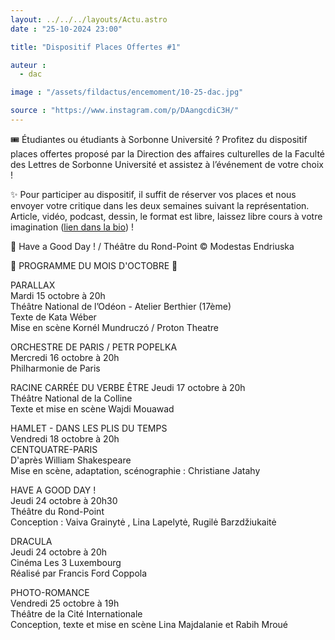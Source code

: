 ```yaml
---
layout: ../../../layouts/Actu.astro
date : "25-10-2024 23:00"

title: "Dispositif Places Offertes #1"

auteur :
  - dac

image : "/assets/fildactus/encemoment/10-25-dac.jpg"

source : "https://www.instagram.com/p/DAangcdiC3H/"
---
```


🎟 Étudiantes ou étudiants à Sorbonne Université ? Profitez du dispositif places offertes proposé par la Direction des affaires culturelles de la Faculté des Lettres de Sorbonne Université et assistez à l’événement de votre choix !

✨ Pour participer au dispositif, il suffit de réserver vos places et nous envoyer votre critique dans les deux semaines suivant la représentation. Article, vidéo, podcast, dessin, le format est libre, laissez libre cours à votre imagination ([lien dans la bio](https://activites.sorbonne-universite.fr/creneaux-activite?aid=168&resetfilters=1)) !

📸 Have a Good Day ! / Théâtre du Rond-Point © Modestas Endriuska

📆 PROGRAMME DU MOIS D'OCTOBRE 📆

PARALLAX  
Mardi 15 octobre à 20h  
Théâtre National de l’Odéon - Atelier Berthier (17ème)  
Texte de Kata Wéber  
Mise en scène Kornél Mundruczó / Proton Theatre

ORCHESTRE DE PARIS / PETR POPELKA  
Mercredi 16 octobre à 20h  
Philharmonie de Paris  

RACINE CARRÉE DU VERBE ÊTRE
Jeudi 17 octobre à 20h  
Théâtre National de la Colline  
Texte et mise en scène Wajdi Mouawad

HAMLET - DANS LES PLIS DU TEMPS  
Vendredi 18 octobre à 20h  
CENTQUATRE-PARIS  
D'après William Shakespeare  
Mise en scène, adaptation, scénographie : Christiane Jatahy

HAVE A GOOD DAY !  
Jeudi 24 octobre à 20h30  
Théâtre du Rond-Point  
Conception : Vaiva Grainytė , Lina Lapelytė, Rugilė Barzdžiukaitė

DRACULA  
Jeudi 24 octobre à 20h  
Cinéma Les 3 Luxembourg  
Réalisé par Francis Ford Coppola

PHOTO-ROMANCE  
Vendredi 25 octobre à 19h  
Théâtre de la Cité Internationale  
Conception, texte et mise en scène Lina Majdalanie et Rabih Mroué